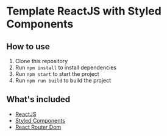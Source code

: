 <!-- write a readme that describe the fact that this is just a reactjs template with styled components-->
# Template ReactJS with Styled Components

## How to use
1. Clone this repository
2. Run `npm install` to install dependencies
3. Run  `npm start` to start the project
4. Run  `npm run build` to build the project

## What's included
- [ReactJS](https://reactjs.org/)
- [Styled Components](https://styled-components.com/)
- [React Router Dom](https://reactrouter.com/web/guides/quick-start)

